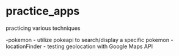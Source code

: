 # practice_apps
practicing various techniques

-pokemon - utilize pokeapi to search/display a specific pokemon
-locationFinder - testing geolocation with Google Maps API

